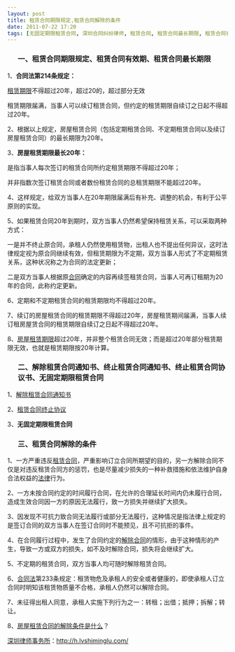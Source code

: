 ```yaml
---
layout: post
title: 租赁合同期限规定,租赁合同解除的条件
date: 2011-07-22 17:20
tags: [无固定期限租赁合同, 深圳合同纠纷律师, 租赁合同, 租赁合同最长期限, 租赁合同有效期, 终止租赁合同协议书, 终止租赁合同通知书, 解除租赁合同通知书]
---
```

<ol>
<h3>一、租赁合同期限规定、租赁合同有效期、租赁合同最长期限</h3>
</ol>
1、<strong>合同法第214条规定：</strong>

<a href="http://h.lvshiminglu.com/law/754.html" target="_blank">租赁期限</a>不得超过20年，超过20的，超过部分无效

租赁期限届满，当事人可以续订租赁合同，但约定的租赁期限自续订之日起不得超过20年。

2、根据以上规定，房屋租赁合同（包括定期租赁合同、不定期租赁合同以及续订房屋租赁合同）的最长期限为20年。

3、<strong>房屋租赁期限最长20年：</strong>

是指当事人每次签订的租赁合同所约定租赁期限不得超过20年；

并非指数次签订租赁合同或者数份租赁合同的总租赁期限不能超过20年。

4、这样规定，给双方当事人在20年期限届满后有补充、调整的机会，有利于公平原则的实现。

5、如果租赁合同20年到期时，双方当事人仍然希望保持租赁关系，可以采取两种方式：

一是并不终止原合同，承租人仍然使用租赁物，出租人也不提出任何异议，这时法律规定视为原合同继续有效，但租赁期限为不定期，双方当事人形式了不定期租赁关系，这种状况称之为合同的法定更新；

二是双方当事人根据原<a href="http://h.lvshiminglu.com/law/category/contract" target="_blank">合同</a>确定的内容再续签租赁合同，当事人可再订租期为20年的合同，此称约定更新。

6、定期和不定期租赁合同的租赁期限均不得超过20年。

7、续订的房屋租赁合同的租赁期限不得超过20年，房屋租赁期间届满，当事人续订租房屋赁合同的租赁期限自续订之日起不得超过20年。

8、<a href="http://h.lvshiminglu.com/law/754.html" target="_blank">房屋租赁期限</a>超过20年，并非整个租赁合同无效；而是超过20年部分租赁期限无效，也就是租赁期限按20年计算。
<ol>
<h3>二、解除租赁合同通知书、终止租赁合同通知书、终止租赁合同协议书、无固定期限租赁合同</h3>
</ol>
1、<a href="http://wenku.baidu.com/view/fce017eef8c75fbfc77db2f8.html" target="_blank">解除租赁合同通知书</a>

2、<a href="http://wenku.baidu.com/view/3f9f918fa0116c175f0e4842.html" target="_blank">租赁合同终止协议</a>

3、<strong>无固定期限租赁合同</strong>
<ol>
<h3>三、租赁合同解除的条件</h3>
</ol>
1、一方严重违反<a href="http://h.lvshiminglu.com/law/tag/%E7%A7%9F%E8%B5%81%E5%90%88%E5%90%8C" target="_blank">租赁合同</a>，严重影响订立合同所期望的目的，另一方解除合同不仅是对违反租赁合同方的惩罚，也是尽量减少损失的一种补救措施和依法维护自身合法权益的<a href="http://h.lvshiminglu.com/law/category/counsel" target="_blank">法律</a>行为。

2、一方未按合同约定的时间履行合同，在允许的合理延长时间内仍未履行合同，造成生效合同因一方的原因无法履行，致一方损失并继续扩大损失。

3、因发现不可抗力致合同无法履行或部分无法履行，这种情况是指法律上规定的是签订合同的双方当事人在签订合同时不能预见，且不可抗拒的事件。

4、在合同履行过程中，发生了合同约定的<a href="http://h.lvshiminglu.com/law/725.html" target="_blank">解除合同</a>的情形，由于这种情形的产生，导致一方或双方的损失，如不及时解除合同，损失将会继续扩大。

5、不定期的租赁合同，双方当事人均可随时解除租赁合同。

6、<a href="http://h.lvshiminglu.com/law/tag/%E5%90%88%E5%90%8C%E6%B3%95" target="_blank">合同法</a>第233条规定：租赁物危及承租人的安全或者健康的，即使承租人订立合同时明知该租赁物质量不合格，承租人仍然可以解除合同。

7、未征得出租人同意，承租人实施下列行为之一：转租；出借；抵押；拆解；转让。

8、<a href="http://xiaozhan18.blog.163.com/blog/static/24116926201121923251850/" target="_blank">房屋租赁合同的解除条件是什么</a>？

<a href="http://h.lvshiminglu.com/">深圳律师事务所</a>：<a href="http://h.lvshiminglu.com/">http://h.lvshiminglu.com/</a>

